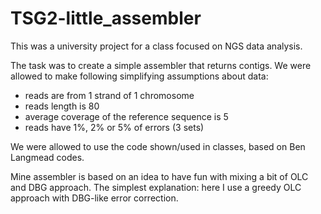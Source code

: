 # TSG2-little_assembler
This was a university project for a class focused on NGS data analysis.

The task was to create a simple assembler that returns contigs. We were allowed to make following simplifying assumptions about data:
- reads are from 1 strand of 1 chromosome
- reads length is 80
- average coverage of the reference sequence is 5
- reads have 1%, 2% or 5% of errors (3 sets)

We were allowed to use the code shown/used in classes, based on Ben Langmead codes.

Mine assembler is based on an idea to have fun with mixing a bit of OLC and DBG approach. The simplest explanation: here I use a greedy OLC approach with DBG-like error correction.
